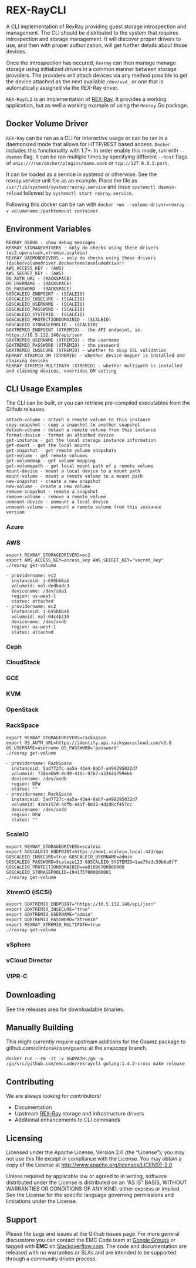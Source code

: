 # REX-RayCLI
A CLI implementation of RexRay providing guest storage introspection and management.  The CLI should be distributed to the system that requires introspection and storage management.  It will discover proper drivers to use, and then with proper authorization, will get further details about those devices.

Once the introspection has occured, ```Rexray``` can then manage manage storage using initialized drivers in a common manner between storage providers.  The providers will attach devices via any method possible to get the device attached as the next available  ```/dev/xvd_``` or one that is automatically assigned via the REX-Ray driver.

```REX-RayCLI``` is an implementation of [REX-Ray](https://github.com/emccode/rexray).  It provides a working application, but as well a working example of using the ```Rexray``` Go package.

## Docker Volume Driver
```REX-Ray``` can be ran as a CLI for interactive usage or can be ran in a daemonized mode that allows for HTTP/REST based access.  ```Docker``` includes this functionality with 1.7+.  In order enable this mode, run with ```--daemon``` flag.  It can be ran multiple times by specifying different ```--host``` flags of ```unix:///run/docker/plugins/name.sock``` or ```tcp://127.0.0.1:port```.

It can be loaded as a service in systemd or otherwise.  See the rexray.service unit file as an example.  Place the file as ```/usr/lib/systemd/system/rexray.service``` and issue ```systemctl daemon-reload``` followed by ```systemctl start rexray.service```.

Following this docker can be ran with ```docker run --volume-driver=rexray -v volumename:/pathtomount container```.


## Environment Variables

    REXRAY_DEBUG - show debug messages
    REXRAY_STORAGEDRIVERS - only do checks using these drivers (ec2,openstack,xtremio,scaleio)
    REXRAY_DAEMONDRIVERS - only do checks using these drivers (dockervolumedriver,dockerremotevolumedriver)
    AWS_ACCESS_KEY - (AWS)
    AWS_SECRET_KEY - (AWS)
    OS_AUTH_URL - (RACKSPACE)
    OS_USERNAME - (RACKSPACE)
    OS_PASSWORD - (RACKSPACE)
    GOSCALEIO_ENDPOINT - (SCALEIO)
    GOSCALEIO_INSECURE - (SCALEIO)
    GOSCALEIO_USERNAME - (SCALEIO)
    GOSCALEIO_PASSWORD - (SCALEIO)
    GOSCALEIO_SYSTEMID - (SCALEIO)
    GOSCALEIO_PROTECTIONDOMAINID - (SCALEIO)
    GOSCALEIO_STORAGEPOOLID - (SCALEIO)
    GOXTREMIO_ENDPOINT (XTREMIO) - the API endpoint, ie. https://10.5.132.140/api/json
    GOXTREMIO_USERNAME (XTREMIO) - the username
    GOXTREMIO_PASSWORD (XTREMIO) - the password
    GOXTREMIO_INSECURE (XTREMIO) - whether to skip SSL validation
    REXRAY_XTREMIO_DM (XTREMIO) - whether device-mapper is installed and claiming devices
    REXRAY_XTREMIO_MULTIPATH (XTREMIO) - whether multipath is installed and claiming devices, overrides DM setting

## CLI Usage Examples
The CLI can be built, or you can retrieve pre-compiled executables from the Github releases.

    attach-volume - attach a remote volume to this instance
    copy-snapshot - copy a snapshot to another snapshot
    detach-volume - detach a remote volume from this instance
    format-device - format an attached device
    get-instance - get the local storage instance information
    get-mount - get the local mounts
    get-snapshot - get remote volume snapshots
    get-volume - get remote volumes
    get-volumemap - get volume mapping
    get-volumepath - get local mount path of a remote volume
    mount-device - mount a local device to a mount path
    mount-volume - mount a remote volume to a mount path
    new-snapshot - create a new snapshot
    new-volume - create a new volume
    remove-snapshot - remote a snapshot
    remove-volume - remove a remote volume
    unmount-device - unmount a local device
    unmount-volume - unmount a remote volume from this instance
    version


### Azure

### AWS
    export REXRAY_STORAGEDRIVERS=ec2
    export AWS_ACCESS_KEY=access_key AWS_SECRET_KEY="secret_key"
    ./rexray get-volume

    - providername: ec2
      instanceid: i-695bb6ab
      volumeid: vol-dedbadc3
      devicename: /dev/sda1
      region: us-west-1
      status: attached
    - providername: ec2
      instanceid: i-695bb6ab
      volumeid: vol-04c4b219
      devicename: /dev/xvdb
      region: us-west-1
      status: attached


### Ceph

### CloudStack

### GCE

### KVM

### OpenStack

### RackSpace
    export REXRAY_STORAGEDRIVERS=rackspace
    export OS_AUTH_URL=https://identity.api.rackspacecloud.com/v2.0 OS_USERNAME=username OS_PASSWORD='password'
    ./rexray get-volume

    - providername: RackSpace
      instanceid: 5ad7727c-aa5a-43e4-8ab7-a499295032d7
      volumeid: 738ea6b9-8c49-416c-97b7-a5264a799eb6
      devicename: /dev/xvdb
      region: DFW
      status: ""
    - providername: RackSpace
      instanceid: 5ad7727c-aa5a-43e4-8ab7-a499295032d7
      volumeid: 43de157d-3dfb-441f-b832-4d2d8cf457cc
      devicename: /dev/xvdd
      region: DFW
      status: ""

### ScaleIO
    export REXRAY_STORAGEDRIVERS=scaleio
    export GOSCALEIO_ENDPOINT=https://mdm1.scaleio.local:443/api GOSCALEIO_INSECURE=true GOSCALEIO_USERNAME=admin GOSCALEIO_PASSWORD=Scaleio123 GOSCALEIO_SYSTEMID=1aa75ddc59b6a8f7 GOSCALEIO_PROTECTIONDOMAINID=ea81096700000000 GOSCALEIO_STORAGEPOOLID=1041757800000001
    ./rexray get-volume

### XtremIO (iSCSI)
    export GOXTREMIO_ENDPOINT="https://10.5.132.140/api/json"
    export GOXTREMIO_INSECURE="true"
    export GOXTREMIO_USERNAME="admin"
    export GOXTREMIO_PASSWORD="Xtrem10"
    export REXRAY_XTREMIO_MULTIPATH=true
    ./rexray get-volume

### vSphere

### vCloud Director

### VIPR-C

## Downloading
See the releases area for downloadable binaries.

## Manually Building
This might currently require upstream additions for the Goamz package to github.com/clintonskitson/goamz at the snapcopy branch.

    docker run --rm -it -v $GOPATH:/go -w /go/src/github.com/emccode/rexraycli golang:1.4.2-cross make release


## Contributing
We are always looking for contributors!

  - Documentation
  - Upstream [REX-Ray](https://github.com/emccode/rexray) storage and infrastructure drivers
  - Additional enhancements to CLI commands

Licensing
---------
Licensed under the Apache License, Version 2.0 (the “License”); you may not use this file except in compliance with the License. You may obtain a copy of the License at <http://www.apache.org/licenses/LICENSE-2.0>

Unless required by applicable law or agreed to in writing, software distributed under the License is distributed on an “AS IS” BASIS, WITHOUT WARRANTIES OR CONDITIONS OF ANY KIND, either express or implied. See the License for the specific language governing permissions and limitations under the License.

Support
-------
Please file bugs and issues at the Github issues page. For more general discussions you can contact the EMC Code team at <a href="https://groups.google.com/forum/#!forum/emccode-users">Google Groups</a> or tagged with **EMC** on <a href="https://stackoverflow.com">Stackoverflow.com</a>. The code and documentation are released with no warranties or SLAs and are intended to be supported through a community driven process.
